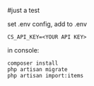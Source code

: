 #just a test

set .env config,
add to .env

    CS_API_KEY=<YOUR API KEY>

in console:

    composer install
    php artisan migrate
    php artisan import:items


